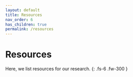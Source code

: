 ```yaml
---
layout: default
title: Resources
nav_order: 6
has_children: true
permalink: /resources
---
```


# Resources 

Here, we list resources for our research.
{: .fs-6 .fw-300 }
